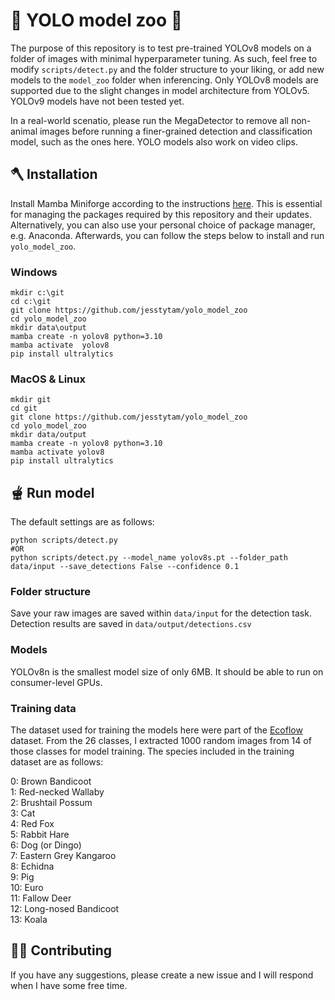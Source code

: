 # :paw_prints: YOLO model zoo :paw_prints:

The purpose of this repository is to test pre-trained YOLOv8 models on a folder of images with minimal hyperparameter tuning. As such, feel free to modify `scripts/detect.py` and the folder structure to your liking, or add new models to the `model_zoo` folder when inferencing. Only YOLOv8 models are supported due to the slight changes in model architecture from YOLOv5. YOLOv9 models have not been tested yet.

In a real-world scenatio, please run the MegaDetector to remove all non-animal images before running a finer-grained detection and classification model, such as the ones here. YOLO models also work on video clips.

## :axe: Installation

Install Mamba Miniforge according to the instructions [here](https://github.com/conda-forge/miniforge?tab=readme-ov-file#download). This is essential for managing the packages required by this repository and their updates. Alternatively, you can also use your personal choice of package manager, e.g. Anaconda. Afterwards, you can follow the steps below to install and run `yolo_model_zoo`.

### Windows

```
mkdir c:\git
cd c:\git
git clone https://github.com/jesstytam/yolo_model_zoo
cd yolo_model_zoo
mkdir data\output
mamba create -n yolov8 python=3.10
mamba activate  yolov8
pip install ultralytics
```

### MacOS & Linux

```
mkdir git
cd git
git clone https://github.com/jesstytam/yolo_model_zoo
cd yolo_model_zoo
mkdir data/output
mamba create -n yolov8 python=3.10
mamba activate yolov8
pip install ultralytics
```

## :fondue: Run model

The default settings are as follows:
```
python scripts/detect.py
#OR
python scripts/detect.py --model_name yolov8s.pt --folder_path data/input --save_detections False --confidence 0.1
```

### Folder structure

Save your raw images are saved within `data/input` for the detection task. Detection results are saved in `data/output/detections.csv`

### Models

YOLOv8n is the smallest model size of only 6MB. It should be able to run on consumer-level GPUs.

### Training data

The dataset used for training the models here were part of the [Ecoflow](https://github.com/microsoft/Ecoflow) dataset. From the 26 classes, I extracted 1000 random images from 14 of those classes for model training. The species included in the training dataset are as follows: <br />

  0: Brown Bandicoot <br />
  1: Red-necked Wallaby <br />
  2: Brushtail Possum <br />
  3: Cat <br />
  4: Red Fox <br />
  5: Rabbit Hare <br />
  6: Dog (or Dingo) <br />
  7: Eastern Grey Kangaroo <br />
  8: Echidna <br />
  9: Pig <br />
  10: Euro <br />
  11: Fallow Deer <br />
  12: Long-nosed Bandicoot <br />
  13: Koala <br />

## :climbing_man: Contributing
If you have any suggestions, please create a new issue and I will respond when I have some free time.